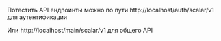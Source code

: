Потестить API ендпоинты можно по пути http://localhost/auth/scalar/v1 для аутентификации

Или http://localhost/main/scalar/v1 для общего API

